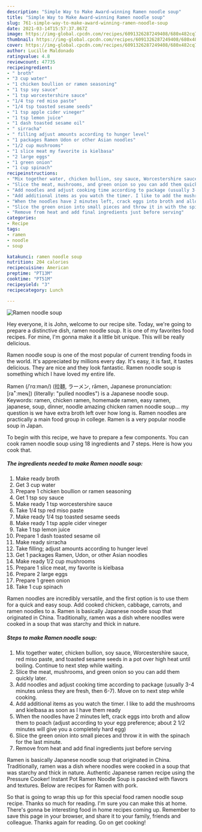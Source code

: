 ```yaml
---
description: "Simple Way to Make Award-winning Ramen noodle soup"
title: "Simple Way to Make Award-winning Ramen noodle soup"
slug: 761-simple-way-to-make-award-winning-ramen-noodle-soup
date: 2021-03-14T15:57:37.867Z
image: https://img-global.cpcdn.com/recipes/6091326287249408/680x482cq70/ramen-noodle-soup-recipe-main-photo.jpg
thumbnail: https://img-global.cpcdn.com/recipes/6091326287249408/680x482cq70/ramen-noodle-soup-recipe-main-photo.jpg
cover: https://img-global.cpcdn.com/recipes/6091326287249408/680x482cq70/ramen-noodle-soup-recipe-main-photo.jpg
author: Lucille Maldonado
ratingvalue: 4.8
reviewcount: 47735
recipeingredient:
- " broth"
- "3 cup water"
- "1 chicken boullion or ramen seasoning"
- "1 tsp soy sauce"
- "1 tsp worcestershire sauce"
- "1/4 tsp red miso paste"
- "1/4 tsp toasted sesame seeds"
- "1 tsp apple cider vineger"
- "1 tsp lemon juice"
- "1 dash toasted sesame oil"
- " sirracha"
- " filling adjust amounts according to hunger level"
- "1 packages Ramen Udon or other Asian noodles"
- "1/2 cup mushrooms"
- "1 slice meat my favorite is kielbasa"
- "2 large eggs"
- "1 green onion"
- "1 cup spinach"
recipeinstructions:
- "Mix together water, chicken bullion, soy sauce, Worcestershire sauce, red miso paste, and toasted sesame seeds in a pot over high heat until boiling. Continue to next step while waiting."
- "Slice the meat, mushrooms, and green onion so you can add them quickly later."
- "Add noodles and adjust cooking time according to package (usually 3-4 minutes unless they are fresh, then 6-7). Move on to next step while cooking."
- "Add additional items as you watch the timer. I like to add the mushrooms and kielbasa as soon as I have them ready"
- "When the noodles have 2 minutes left, crack eggs into broth and allow them to poach (adjust according to your egg preference; about 2 1/2 minutes will give you a completely hard egg)"
- "Slice the green onion into small pieces and throw it in with the spinach for the last minute."
- "Remove from heat and add final ingredients just before serving"
categories:
- Recipe
tags:
- ramen
- noodle
- soup

katakunci: ramen noodle soup 
nutrition: 204 calories
recipecuisine: American
preptime: "PT13M"
cooktime: "PT51M"
recipeyield: "3"
recipecategory: Lunch

---
```



![Ramen noodle soup](https://img-global.cpcdn.com/recipes/6091326287249408/680x482cq70/ramen-noodle-soup-recipe-main-photo.jpg)

Hey everyone, it is John, welcome to our recipe site. Today, we're going to prepare a distinctive dish, ramen noodle soup. It is one of my favorites food recipes. For mine, I'm gonna make it a little bit unique. This will be really delicious.

Ramen noodle soup is one of the most popular of current trending foods in the world. It's appreciated by millions every day. It's easy, it is fast, it tastes delicious. They are nice and they look fantastic. Ramen noodle soup is something which I have loved my entire life.

Ramen (/ˈrɑːmən/) (拉麺, ラーメン, rāmen, Japanese pronunciation: [ɾaꜜːmeɴ]) (literally: &#34;pulled noodles&#34;) is a Japanese noodle soup. Keywords: ramen, chicken ramen, homemade ramen, easy ramen, japanese, soup, dinner, noodle amazing chicken ramen noodle soup… my question is we have extra broth left over how long is. Ramen noodles are practically a main food group in college. Ramen is a very popular noodle soup in Japan.


To begin with this recipe, we have to prepare a few components. You can cook ramen noodle soup using 18 ingredients and 7 steps. Here is how you cook that.

<!--inarticleads1-->

##### The ingredients needed to make Ramen noodle soup:

1. Make ready  broth
1. Get 3 cup water
1. Prepare 1 chicken boullion or ramen seasoning
1. Get 1 tsp soy sauce
1. Make ready 1 tsp worcestershire sauce
1. Take 1/4 tsp red miso paste
1. Make ready 1/4 tsp toasted sesame seeds
1. Make ready 1 tsp apple cider vineger
1. Take 1 tsp lemon juice
1. Prepare 1 dash toasted sesame oil
1. Make ready  sirracha
1. Take  filling; adjust amounts according to hunger level
1. Get 1 packages Ramen, Udon, or other Asian noodles
1. Make ready 1/2 cup mushrooms
1. Prepare 1 slice meat, my favorite is kielbasa
1. Prepare 2 large eggs
1. Prepare 1 green onion
1. Take 1 cup spinach


Ramen noodles are incredibly versatile, and the first option is to use them for a quick and easy soup. Add cooked chicken, cabbage, carrots, and ramen noodles to a. Ramen is basically Japanese noodle soup that originated in China. Traditionally, ramen was a dish where noodles were cooked in a soup that was starchy and thick in nature. 

<!--inarticleads2-->

##### Steps to make Ramen noodle soup:

1. Mix together water, chicken bullion, soy sauce, Worcestershire sauce, red miso paste, and toasted sesame seeds in a pot over high heat until boiling. Continue to next step while waiting.
1. Slice the meat, mushrooms, and green onion so you can add them quickly later.
1. Add noodles and adjust cooking time according to package (usually 3-4 minutes unless they are fresh, then 6-7). Move on to next step while cooking.
1. Add additional items as you watch the timer. I like to add the mushrooms and kielbasa as soon as I have them ready
1. When the noodles have 2 minutes left, crack eggs into broth and allow them to poach (adjust according to your egg preference; about 2 1/2 minutes will give you a completely hard egg)
1. Slice the green onion into small pieces and throw it in with the spinach for the last minute.
1. Remove from heat and add final ingredients just before serving


Ramen is basically Japanese noodle soup that originated in China. Traditionally, ramen was a dish where noodles were cooked in a soup that was starchy and thick in nature. Authentic Japanese ramen recipe using the Pressure Cooker! Instant Pot Ramen Noodle Soup is pascked with flavors and textures. Below are recipes for Ramen with pork. 

So that is going to wrap this up for this special food ramen noodle soup recipe. Thanks so much for reading. I'm sure you can make this at home. There's gonna be interesting food in home recipes coming up. Remember to save this page in your browser, and share it to your family, friends and colleague. Thanks again for reading. Go on get cooking!
